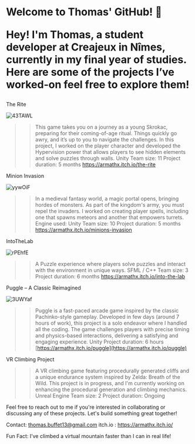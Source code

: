 <h1>Welcome to Thomas' GitHub! 👋
  
Hey! I'm Thomas, a student developer at Creajeux in Nîmes, currently in my final year of studies.
Here are some of the projects I’ve worked-on feel free to explore them!</h1>

The Rite

![43TAWL](https://github.com/user-attachments/assets/1364c280-c076-4c96-84de-fa638cfd936d)

>> This game takes you on a journey as a young Skrokac, preparing for their coming-of-age ritual. Things quickly go awry, and it’s up to you to navigate the challenges.
In this project, I worked on the player character and developed the Hypervision power that allows players to see hidden elements and solve puzzles through walls.
Unity
Team size: 11
Project duration: 5 months
https://armathx.itch.io/the-rite


Minion Invasion

![yywOiF](https://github.com/user-attachments/assets/967ab1d9-2a44-4531-8ce1-7b9360433705)

>> In a medieval fantasy world, a magic portal opens, bringing hordes of monsters. As part of the kingdom's army, you must repel the invaders.
I worked on creating player spells, including one that spawns meteors and another that empowers turrets.
Engine used: Unity
Team size: 10
Project duration: 5 months
https://armathx.itch.io/minions-invasion


IntoTheLab

![rPEhfE](https://github.com/user-attachments/assets/80678dac-21d0-4c75-aa68-4a48724f1459)

>> A Puzzle experience where players solve puzzles and interact with the environment in unique ways.
SFML / C++
Team size: 3
Project duration: 6 months
https://armathx.itch.io/into-the-lab

Puggle – A Classic Reimagined

![3UWYaf](https://github.com/user-attachments/assets/f0ead450-d0a2-471c-80c9-b444a9928c7e)

>> Puggle is a fast-paced arcade game inspired by the classic Pachinko-style gameplay. Developed in few days (around 7 hours of work), this project is a solo endeavor where I handled all the coding. The game challenges players with precise timing and physics-based interactions, delivering a satisfying and engaging experience.
Unity
Project duration: 6 hours
[https://armathx.itch.io/puggle](https://armathx.itch.io/puggle) 

VR Climbing Project
>>A VR climbing game featuring procedurally generated cliffs and a unique endurance system inspired by Zelda: Breath of the Wild.
This project is in progress, and I'm currently working on enhancing the procedural generation and climbing mechanics.
Unreal Engine
Team size: 2
Project duration: Ongoing


Feel free to reach out to me if you're interested in collaborating or discussing any of these projects. Let's build something great together!

Contact: thomas.buffet13@gmail.com
itch.io : https://armathx.itch.io/

Fun Fact: I’ve climbed a virtual mountain faster than I can in real life!
